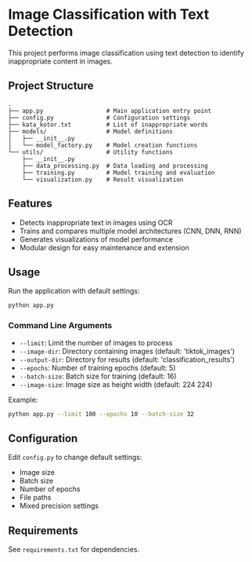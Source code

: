 # Image Classification with Text Detection

This project performs image classification using text detection to identify inappropriate content in images.

## Project Structure

```
.
├── app.py                  # Main application entry point
├── config.py               # Configuration settings
├── kata_kotor.txt          # List of inappropriate words
├── models/                 # Model definitions
│   ├── __init__.py
│   └── model_factory.py    # Model creation functions
└── utils/                  # Utility functions
    ├── __init__.py
    ├── data_processing.py  # Data loading and processing
    ├── training.py         # Model training and evaluation
    └── visualization.py    # Result visualization
```

## Features

- Detects inappropriate text in images using OCR
- Trains and compares multiple model architectures (CNN, DNN, RNN)
- Generates visualizations of model performance
- Modular design for easy maintenance and extension

## Usage

Run the application with default settings:

```bash
python app.py
```

### Command Line Arguments

- `--limit`: Limit the number of images to process
- `--image-dir`: Directory containing images (default: 'tiktok_images')
- `--output-dir`: Directory for results (default: 'classification_results')
- `--epochs`: Number of training epochs (default: 5)
- `--batch-size`: Batch size for training (default: 16)
- `--image-size`: Image size as height width (default: 224 224)

Example:

```bash
python app.py --limit 100 --epochs 10 --batch-size 32
```

## Configuration

Edit `config.py` to change default settings:

- Image size
- Batch size
- Number of epochs
- File paths
- Mixed precision settings

## Requirements

See `requirements.txt` for dependencies. 
